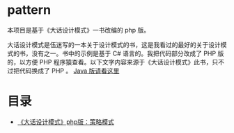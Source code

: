 # pattern

本项目是基于《大话设计模式》一书改编的 php 版。

大话设计模式是伍迷写的一本关于设计模式的书，这是我看过的最好的关于设计模式的书，没有之一。书中的示例是基于 C# 语言的。我把代码部分改成了 PHP 版的，以方便 PHP 程序猿查看。以下文字内容来源于《大话设计模式》此书，只不过把代码换成了 PHP 。 [Java 版请看这里](http://blog.csdn.net/monkey_d_meng/article/details/5681174)


# 目录

* [《大话设计模式》php版：策略模式](https://github.com/entere/pattern/tree/master/src/Strategy/README.md)